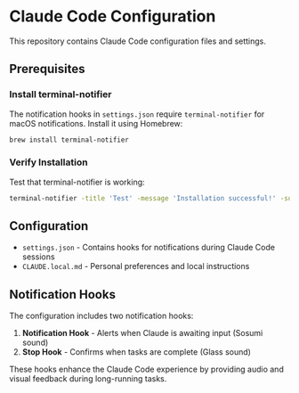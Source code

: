 # Claude Code Configuration

This repository contains Claude Code configuration files and settings.

## Prerequisites

### Install terminal-notifier

The notification hooks in `settings.json` require `terminal-notifier` for macOS notifications. Install it using Homebrew:

```bash
brew install terminal-notifier
```

### Verify Installation

Test that terminal-notifier is working:

```bash
terminal-notifier -title 'Test' -message 'Installation successful!' -sound Glass
```

## Configuration

- `settings.json` - Contains hooks for notifications during Claude Code sessions
- `CLAUDE.local.md` - Personal preferences and local instructions

## Notification Hooks

The configuration includes two notification hooks:

1. **Notification Hook** - Alerts when Claude is awaiting input (Sosumi sound)
2. **Stop Hook** - Confirms when tasks are complete (Glass sound)

These hooks enhance the Claude Code experience by providing audio and visual feedback during long-running tasks.
